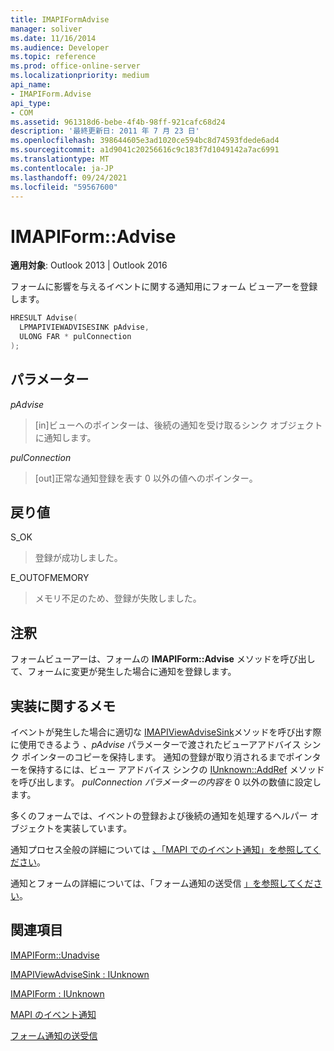 ```yaml
---
title: IMAPIFormAdvise
manager: soliver
ms.date: 11/16/2014
ms.audience: Developer
ms.topic: reference
ms.prod: office-online-server
ms.localizationpriority: medium
api_name:
- IMAPIForm.Advise
api_type:
- COM
ms.assetid: 961318d6-bebe-4f4b-98ff-921cafc68d24
description: '最終更新日: 2011 年 7 月 23 日'
ms.openlocfilehash: 398644605e3ad1020ce594bc8d74593fdede6ad4
ms.sourcegitcommit: a1d9041c20256616c9c183f7d1049142a7ac6991
ms.translationtype: MT
ms.contentlocale: ja-JP
ms.lasthandoff: 09/24/2021
ms.locfileid: "59567600"
---
```

# <a name="imapiformadvise"></a>IMAPIForm::Advise

  
  
**適用対象**: Outlook 2013 | Outlook 2016 
  
フォームに影響を与えるイベントに関する通知用にフォーム ビューアーを登録します。
  
```cpp
HRESULT Advise(
  LPMAPIVIEWADVISESINK pAdvise,
  ULONG FAR * pulConnection
);
```

## <a name="parameters"></a>パラメーター

 _pAdvise_
  
> [in]ビューへのポインターは、後続の通知を受け取るシンク オブジェクトに通知します。 
    
 _pulConnection_
  
> [out]正常な通知登録を表す 0 以外の値へのポインター。
    
## <a name="return-value"></a>戻り値

S_OK 
  
> 登録が成功しました。
    
E_OUTOFMEMORY 
  
> メモリ不足のため、登録が失敗しました。
    
## <a name="remarks"></a>注釈

フォームビューアーは、フォームの **IMAPIForm::Advise** メソッドを呼び出して、フォームに変更が発生した場合に通知を登録します。 
  
## <a name="notes-to-implementers"></a>実装に関するメモ

イベントが発生した場合に適切な [IMAPIViewAdviseSink](imapiviewadvisesinkiunknown.md)メソッドを呼び出す際に使用できるよう _、pAdvise_ パラメーターで渡されたビューアアドバイス シンク ポインターのコピーを保持します。 通知の登録が取り消されるまでポインターを保持するには、ビュー アアドバイス シンクの [IUnknown::AddRef](https://msdn.microsoft.com/library/ms691379%28VS.85%29.aspx) メソッドを呼び出します。 _pulConnection パラメーターの内容を_ 0 以外の数値に設定します。 
  
多くのフォームでは、イベントの登録および後続の通知を処理するヘルパー オブジェクトを実装しています。 
  
通知プロセス全般の詳細については [、「MAPI でのイベント通知」を参照してください](event-notification-in-mapi.md)。 
  
通知とフォームの詳細については、「フォーム通知の送受信 [」を参照してください](sending-and-receiving-form-notifications.md)。
  
## <a name="see-also"></a>関連項目



[IMAPIForm::Unadvise](imapiform-unadvise.md)
  
[IMAPIViewAdviseSink : IUnknown](imapiviewadvisesinkiunknown.md)
  
[IMAPIForm : IUnknown](imapiformiunknown.md)


[MAPI のイベント通知](event-notification-in-mapi.md)
  
[フォーム通知の送受信](sending-and-receiving-form-notifications.md)

